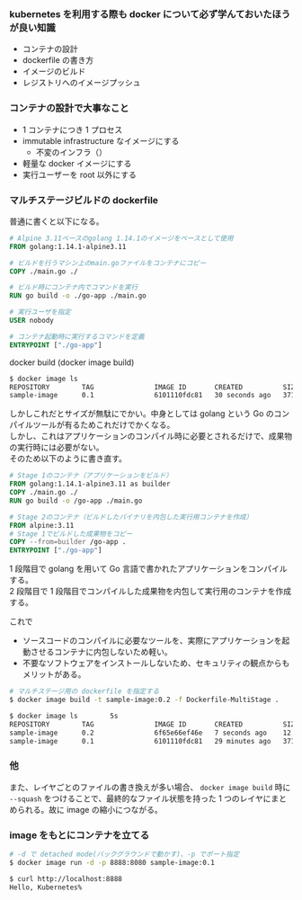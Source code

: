 ### kubernetes を利用する際も docker について必ず学んておいたほうが良い知識

- コンテナの設計
- dockerfile の書き方
- イメージのビルド
- レジストリへのイメージプッシュ

### コンテナの設計で大事なこと

- 1 コンテナにつき 1 プロセス
- immutable infrastructure なイメージにする
  - 不変のインフラ（）
- 軽量な docker イメージにする
- 実行ユーザーを root 以外にする

### マルチステージビルドの dockerfile

普通に書くと以下になる。

```dockerfile
# Alpine 3.11ベースのgolang 1.14.1のイメージをベースとして使用
FROM golang:1.14.1-alpine3.11

# ビルドを行うマシン上のmain.goファイルをコンテナにコピー
COPY ./main.go ./

# ビルド時にコンテナ内でコマンドを実行
RUN go build -o ./go-app ./main.go

# 実行ユーザを指定
USER nobody

# コンテナ起動時に実行するコマンドを定義
ENTRYPOINT ["./go-app"]
```

docker build (docker image build)

```sh
$ docker image ls
REPOSITORY        TAG               IMAGE ID       CREATED          SIZE
sample-image      0.1               6101110fdc81   30 seconds ago   371MB
```

しかしこれだとサイズが無駄にでかい。中身としては golang という Go のコンパイルツールが有るためこれだけでかくなる。  
しかし、これはアプリケーションのコンパイル時に必要とされるだけで、成果物の実行時には必要がない。  
そのため以下のように書き直す。

```dockerfile
# Stage 1のコンテナ（アプリケーションをビルド）
FROM golang:1.14.1-alpine3.11 as builder
COPY ./main.go ./
RUN go build -o /go-app ./main.go

# Stage 2のコンテナ（ビルドしたバイナリを内包した実行用コンテナを作成）
FROM alpine:3.11
# Stage 1でビルドした成果物をコピー
COPY --from=builder /go-app .
ENTRYPOINT ["./go-app"]
```

1 段階目で golang を用いて Go 言語で書かれたアプリケーションをコンパイルする。  
2 段階目で 1 段階目でコンパイルした成果物を内包して実行用のコンテナを作成する。

これで

- ソースコードのコンパイルに必要なツールを、実際にアプリケーションを起動させるコンテナに内包しないため軽い。
- 不要なソフトウェアをインストールしないため、セキュリティの観点からもメリットがある。

```sh
# マルチステージ用の dockerfile を指定する
$ docker image build -t sample-image:0.2 -f Dockerfile-MultiStage .

$ docker image ls        5s
REPOSITORY        TAG               IMAGE ID       CREATED          SIZE
sample-image      0.2               6f65e66ef46e   7 seconds ago    12.5MB
sample-image      0.1               6101110fdc81   29 minutes ago   371MB
```

### 他

また、レイヤごとのファイルの書き換えが多い場合、 `docker image build` 時に `--squash` をつけることで、最終的なファイル状態を持った 1 つのレイヤにまとめられる。故に image の縮小につながる。

### image をもとにコンテナを立てる

```sh
# -d で detached mode(バックグラウンドで動かす)、-p でポート指定
$ docker image run -d -p 8888:8080 sample-image:0.1

$ curl http://localhost:8888
Hello, Kubernetes%
```
